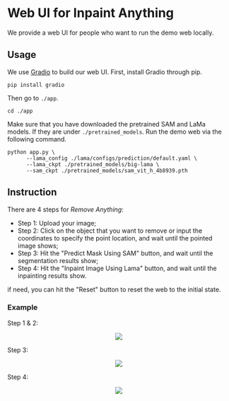 # Web UI for Inpaint Anything
We provide a web UI for people who want to run the demo web locally.

## Usage
  We use [Gradio](https://gradio.app/) to build our web UI. First, install Gradio through pip.
  ```
  pip install gradio
  ```
  Then go to `./app`. 
  ```
  cd ./app
  ```
  Make sure that you have downloaded the pretrained SAM and LaMa models. If they are under `./pretrained_models`. Run the demo web via the following command.
  ```
  python app.py \
        --lama_config ./lama/configs/prediction/default.yaml \
        --lama_ckpt ./pretrained_models/big-lama \
        --sam_ckpt ./pretrained_models/sam_vit_h_4b8939.pth
  ```

## Instruction
There are 4 steps for *Remove Anything*:
- Step 1: Upload your image;
- Step 2: Click on the object that you want to remove or input the coordinates to specify the point location, and wait until the pointed image shows;
- Step 3: Hit the "Predict Mask Using SAM" button, and wait until the segmentation results show;
- Step 4: Hit the "Inpaint Image Using Lama" button, and wait until the inpainting results show.

if need, you can hit the "Reset" button to reset the web to the initial state.

### Example
Step 1 & 2:
<p align="center"><img src="./assets/point_prompt.png"/></p>

Step 3:
<p align="center"><img src="./assets/segmentation_mask.png"/></p>

Step 4:
<p align="center"><img src="./assets/image_removed.png"/></p>

